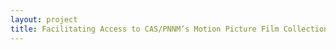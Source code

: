 ```yaml
--- 
layout: project 
title: Facilitating Access to CAS/PNNM’s Motion Picture Film Collection for Ecological Research
---
```



